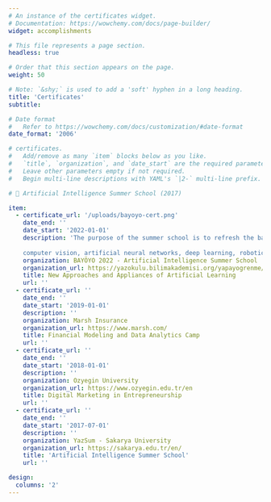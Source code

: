 ```yaml
---
# An instance of the certificates widget.
# Documentation: https://wowchemy.com/docs/page-builder/
widget: accomplishments

# This file represents a page section.
headless: true

# Order that this section appears on the page.
weight: 50

# Note: `&shy;` is used to add a 'soft' hyphen in a long heading.
title: 'Certificates'
subtitle:

# Date format
#   Refer to https://wowchemy.com/docs/customization/#date-format
date_format: '2006'

# certificates.
#   Add/remove as many `item` blocks below as you like.
#   `title`, `organization`, and `date_start` are the required parameters.
#   Leave other parameters empty if not required.
#   Begin multi-line descriptions with YAML's `|2-` multi-line prefix.

#  Artificial Intelligence Summer School (2017)

item:
  - certificate_url: '/uploads/bayoyo-cert.png'
    date_end: ''
    date_start: '2022-01-01'
    description: 'The purpose of the summer school is to refresh the basic knowledge required for research in the following areas, to provide information about the latest research developments, to bring together industry and graduate students, to provide interaction between thesis students and instructors who are experts in their fields.
    
    computer vision, artificial neural networks, deep learning, robotics, bioinformatics, natural language'
    organization: BAYÖYO 2022 - Artificial Intelligence Summer School
    organization_url: https://yazokulu.bilimakademisi.org/yapayogrenme/2022/
    title: New Approaches and Appliances of Artificial Learning 
    url: ''
  - certificate_url: ''
    date_end: ''
    date_start: '2019-01-01'
    description: ''
    organization: Marsh Insurance
    organization_url: https://www.marsh.com/
    title: Financial Modeling and Data Analytics Camp
    url: ''
  - certificate_url: ''
    date_end: ''
    date_start: '2018-01-01'
    description: ''
    organization: Ozyegin University
    organization_url: https://www.ozyegin.edu.tr/en
    title: Digital Marketing in Entrepreneurship
    url: ''
  - certificate_url: ''
    date_end: ''
    date_start: '2017-07-01'
    description: ''
    organization: YazSum - Sakarya University
    organization_url: https://sakarya.edu.tr/en/
    title: 'Artificial Intelligence Summer School'
    url: ''

design:
  columns: '2'
---
```

